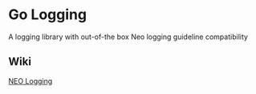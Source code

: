 # Go Logging

A logging library with out-of-the box Neo logging guideline compatibility

## Wiki

[NEO Logging](https://confluence.int.net.nokia.com/display/NEO/Logging)
